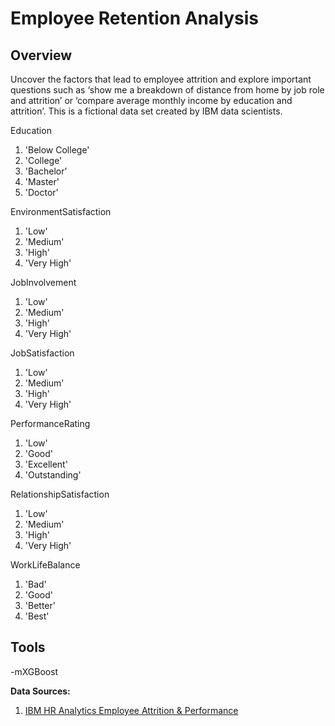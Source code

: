 # Employee Retention Analysis

## Overview
Uncover the factors that lead to employee attrition and explore important questions such as ‘show me a breakdown of distance from home by job role and attrition’ or ‘compare average monthly income by education and attrition’. This is a fictional data set created by IBM data scientists.

Education<br/>
1. 'Below College'
2. 'College'
3. 'Bachelor'
4. 'Master'
5. 'Doctor'

EnvironmentSatisfaction
1. 'Low'
2. 'Medium'
3. 'High'
4. 'Very High'

JobInvolvement
1. 'Low'
2. 'Medium'
3. 'High'
4. 'Very High'

JobSatisfaction
1. 'Low'
2. 'Medium'
3. 'High'
4. 'Very High'

PerformanceRating
1. 'Low'
2. 'Good'
3. 'Excellent'
4. 'Outstanding'

RelationshipSatisfaction
1. 'Low'
2. 'Medium'
3. 'High'
4. 'Very High'

WorkLifeBalance
1. 'Bad'
2. 'Good'
3. 'Better'
4. 'Best'

## Tools<br/>
-mXGBoost

**Data Sources:**
1. [IBM HR Analytics Employee Attrition & Performance](https://www.kaggle.com/pavansubhasht/ibm-hr-analytics-attrition-dataset)
